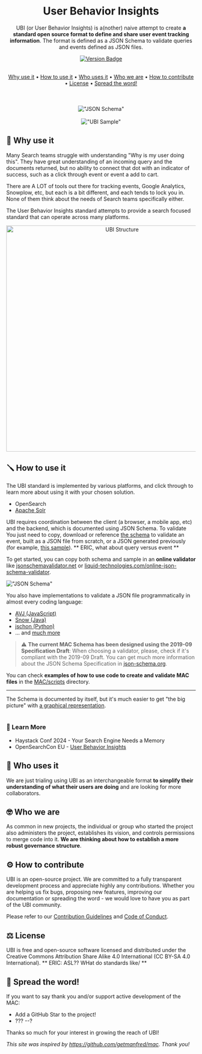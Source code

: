 <div align="center">

# User Behavior Insights

UBI (or User Behavior Insights) is a(nother) naive attempt to create **a standard open source format to define and share user event tracking information**. The format is defined as a JSON Schema to validate queries and events defined as JSON files.
 
 <a href='https://github.com/o19s/ubi/releases'>
  <img src='https://img.shields.io/github/v/release/o19s/ubi?color=%23FDD835&label=version&style=for-the-badge&logo=JSON' alt="Version Badge">
</a>
<br />
<br />
 
[Why use it](#-why-use-it) •
[How to use it](#-how-to-use-it) •
[Who uses it](#-who-uses-it) •
[Who we are](#-who-we-are) •
[How to contribute](#%EF%B8%8F-how-to-contribute) •
[License](#%EF%B8%8F-license) •
[Spread the word!](#-spread-the-word)  
<br />
<br />
<br />
!["JSON Schema"](https://github.com/o19s/ubi/blob/master/assets/readme/schema_screen_capture.png?raw=true "JSON Schema")
<br />
 <br />
!["UBI Sample"](https://github.com/o19s/ubi/blob/master/assets/readme/MAC_sample.gif?raw=true "MAC Sample")
  
</div>  

## 🥘 Why use it

Many Search teams struggle with understanding "Why is my user doing this".  They have great understanding of an incoming query and the documents returned, but no ability to connect that dot with an indicator of success, such as a click through event or event a add to cart.

There are A LOT of tools out there for tracking events, Google Analytics, Snowplow, etc, but each is a bit different, and each tends to lock you in.  None of them think about the needs of Search teams specifically either.

The User Behavior Insights standard attempts to provide a search focused standard that can operate across many platforms.


<div align="center">
  <img src='https://github.com/o19s/ubi/blob/master/assets/readme/MAC_Structure.png?raw=true' width='600px' alt="UBI Structure">
 </div>


## 🪛 How to use it

The UBI standard is implemented by various platforms, and click through to learn more about using it with your chosen solution.
 * OpenSearch
 * [Apache Solr](https://github.com/apache/solr/pull/2452)
 
UBI requires coordination between the client (a browser, a mobile app, etc) and the backend, which is documented using JSON Schema.  To validate 
You just need to copy, download or reference [the schema](https://github.com/o19s/ubi/blob/master/schema/schema.json) to validate an event, built as a JSON file from scratch, or a JSON generated previously (for example, [this sample](https://github.com/o19s/ubi/blob/master/samples/default_sample_ES.json)).  ** ERIC, what about query versus event **

To get started, you can copy both schema and sample in an **online validator** like [jsonschemavalidator.net](https://www.jsonschemavalidator.net/) or [liquid-technologies.com/online-json-schema-validator](https://www.liquid-technologies.com/online-json-schema-validator).

!["JSON Schema"](https://github.com/o19s/ubi/blob/master/assets/readme/MAC_online_validator_example.png?raw=true "JSON Schema")

You also have implementations to validate a JSON file programmatically in almost every coding language:

* [AVJ (JavaScript)](https://ajv.js.org/)
* [Snow (Java)](https://github.com/ssilverman/snowy-json)
* [jschon (Python)](https://jschon.readthedocs.io/en/latest/)
* ... and [much more](https://json-schema.org/implementations.html)

> :warning: **The current MAC Schema has been designed using the 2019-09 Specification Draft**: When choosing a validator, please, check if it's compliant with the 2019-09 Draft. You can get much more information about the JSON Schema Specification in [json-schema.org](https://json-schema.org/).

You can check **examples of how to use code to create and validate MAC files** in the [MAC/scripts](https://github.com/getmanfred/mac/tree/master/scripts) directory.

---

The Schema is documented by itself, but it's much easier to get "the big picture" with [a graphical representation](https://github.com/o19s/ubi/blob/main/assets/readme/UBI_diagram.png).
<br />
<br />

### 🏫 Learn More

* Haystack Conf 2024 - Your Search Engine Needs a Memory
* OpenSearchCon EU - [User Behavior Insights](https://www.youtube.com/watch?v=dH7SPHKpxo0&list=PLzgr9zSpws14zCETcKtCBwcOuTGMccpV9&index=32)

## 🎨 Who uses it

We are just trialing using UBI as an interchangeable format **to simplify their understanding of what their users are doing** and are looking for more collaborators.


## 🤓 Who we are

As common in new projects, the individual or group who started the project also administers the project, establishes its vision, and controls permissions to merge code into it. **We are thinking about how to establish a more robust governance structure**.

## ⚙️ How to contribute

UBI is an open-source project. We are committed to a fully transparent development process and appreciate highly any contributions. Whether you are helping us fix bugs, proposing new features, improving our documentation or spreading the word - we would love to have you as part of the UBI community.

Please refer to our [Contribution Guidelines](https://github.com/o19s/ubi/blob/master/CONTRIBUTING.md) and [Code of Conduct](https://github.com/o19s/ubi/blob/master/code_of_conduct.md).

## ⚖️ License

UBI is free and open-source software licensed and distributed under the Creative Commons Attribution Share Alike 4.0 International (CC BY-SA 4.0 International). ** ERIC: ASL?? WHat do standards like/  **

## 🌟 Spread the word!

If you want to say thank you and/or support active development of the MAC:

- Add a GitHub Star to the project!
- ???
--?


Thanks so much for your interest in growing the reach of UBI!

_This site was inspired by https://github.com/getmanfred/mac.  Thank you!_
